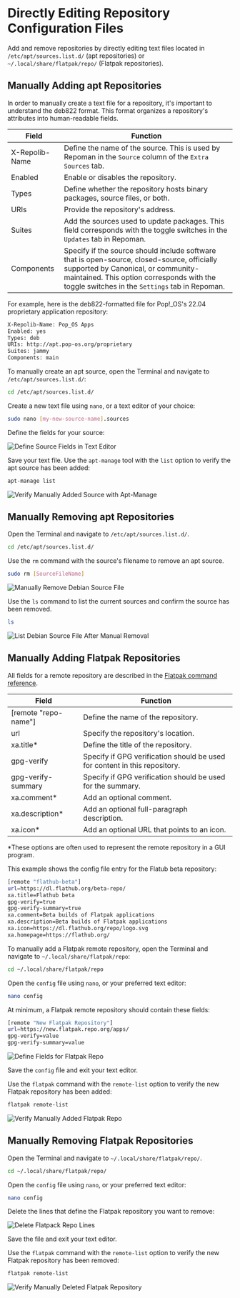 # Directly Editing Repository Configuration Files

Add and remove repositories by directly editing text files located in `/etc/apt/sources.list.d/` (apt repositories) or `~/.local/share/flatpak/repo/` (Flatpak repositories).

## Manually Adding apt Repositories

In order to manually create a text file for a repository, it's important to understand the deb822 format. This format organizes a repository's attributes into human-readable fields.

| Field | Function |
|-------|----------|
| X-Repolib-Name | Define the name of the source. This is used by Repoman in the `Source` column of the `Extra Sources` tab.|
| Enabled | Enable or disables the repository.|
| Types | Define whether the repository hosts binary packages, source files, or both.|
| URIs | Provide the repository's address.|
| Suites | Add the sources used to update packages. This field corresponds with the toggle switches in the `Updates` tab in Repoman.|
| Components | Specify if the source should include software that is open-source, closed-source, officially supported by Canonical, or community-maintained. This option corresponds with the toggle switches in the `Settings` tab in Repoman.|

For example, here is the deb822-formatted file for Pop!\_OS's 22.04 proprietary application repository:

```bash
X-Repolib-Name: Pop_OS Apps
Enabled: yes
Types: deb
URIs: http://apt.pop-os.org/proprietary
Suites: jammy
Components: main
```

To manually create an apt source, open the Terminal and navigate to `/etc/apt/sources.list.d/`:

```bash
cd /etc/apt/sources.list.d/
```

Create a new text file using `nano`, or a text editor of your choice:

```bash
sudo nano [my-new-source-name].sources
```

Define the fields for your source:

![Define Source Fields in Text Editor](/images/manage-repos/define-debian-source-fields.png)

Save your text file. Use the `apt-manage` tool with the `list` option to verify the apt source has been added:

```bash
apt-manage list
```

![Verify Manually Added Source with Apt-Manage](/images/manage-repos/verify-manually-added-debian-source.png)

## Manually Removing apt Repositories

Open the Terminal and navigate to `/etc/apt/sources.list.d/`.

```bash
cd /etc/apt/sources.list.d/
```

Use the `rm` command with the source's filename to remove an apt source.

```bash
sudo rm [SourceFileName]
```

![Manually Remove Debian Source File](/images/manage-repos/manually-remove-debian-source.png)

Use the `ls` command to list the current sources and confirm the source has been removed.

```bash
ls
```

![List Debian Source File After Manual Removal](/images/manage-repos/verify-manually-removed-debian-source.png)

## Manually Adding Flatpak Repositories

All fields for a remote repository are described in the [Flatpak command reference](https://docs.flatpak.org/en/latest/flatpak-command-reference.html).

| Field | Function |
|-------|----------|
| [remote "repo-name"] | Define the name of the repository. |
| url | Specify the repository's location. |
| xa.title* | Define the title of the repository. |
| gpg-verify | Specify if GPG verification should be used for content in this repository. |
| gpg-verify-summary | Specify if GPG verification should be used for the summary. |
| xa.comment* | Add an optional comment. |
| xa.description* | Add an optional full-paragraph description. |
| xa.icon* | Add an optional URL that points to an icon. |

*These options are often used to represent the remote repository in a GUI program.

This example shows the config file entry for the Flatub beta repository:

```bash
[remote "flathub-beta"]
url=https://dl.flathub.org/beta-repo/
xa.title=Flathub beta
gpg-verify=true
gpg-verify-summary=true
xa.comment=Beta builds of Flatpak applications
xa.description=Beta builds of Flatpak applications
xa.icon=https://dl.flathub.org/repo/logo.svg
xa.homepage=https://flathub.org/
```

To manually add a Flatpak remote repository, open the Terminal and navigate to `~/.local/share/flatpak/repo`:

```bash
cd ~/.local/share/flatpak/repo
```

Open the `config` file using `nano`, or your preferred text editor:

```bash
nano config
```

At minimum, a Flatpak remote repository should contain these fields:

```bash
[remote "New Flatpak Repository"]
url=https://new.flatpak.repo.org/apps/
gpg-verify=value
gpg-verify-summary=value
```

![Define Fields for Flatpak Repo](/images/manage-repos/define-fields-for-flatpak-repo.png)

Save the `config` file and exit your text editor.

Use the `flatpak` command with the `remote-list` option to verify the new Flatpak repository has been added:

```bash
flatpak remote-list
```

![Verify Manually Added Flatpak Repo](/images/manage-repos/verify-manually-added-flatpak-repo.png)

## Manually Removing Flatpak Repositories

Open the Terminal and navigate to `~/.local/share/flatpak/repo/`.

```bash
cd ~/.local/share/flatpak/repo/
```

Open the `config` file using `nano`, or your preferred text editor:

```bash
nano config
```

Delete the lines that define the Flatpak repository you want to remove:

![Delete Flatpack Repo Lines](/images/manage-repos/delete-flatpak-repo-lines.png)

Save the file and exit your text editor.

Use the `flatpak` command with the `remote-list` option to verify the new Flatpak repository has been removed:

```bash
flatpak remote-list
```

![Verify Manually Deleted Flatpak Repository](/images/manage-repos/verify-manually-deleted-flatpak-repository.png)

